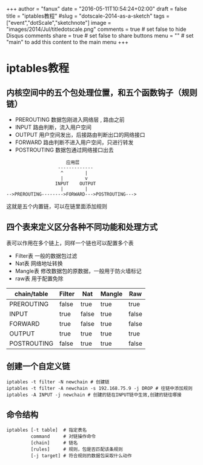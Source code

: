 +++
author = "fanux"
date = "2016-05-11T10:54:24+02:00"
draft = false
title = "iptables教程"
#slug = "dotscale-2014-as-a-sketch"
tags = ["event","dotScale","sketchnote"]
image = "images/2014/Jul/titledotscale.png"
comments = true     # set false to hide Disqus comments
share = true        # set false to share buttons
menu = ""           # set "main" to add this content to the main menu
+++

# iptables教程

## 内核空间中的五个包处理位置，和五个函数钩子（规则链）
* PREROUTING 数据包刚进入网络层 , 路由之前
* INPUT 路由判断，流入用户空间
* OUTPUT 用户空间发出，后接路由判断出口的网络接口
* FORWARD 路由判断不进入用户空间，只进行转发
* POSTROUTING 数据包通过网络接口出去
<!--more-->

```
                      应用层
                   -------------
                    ^        |
                    |        v
                  INPUT    OUTPUT
                    |        |
-->PREROUTING-------->FORWARD--->POSTROUTING---> 
```
这就是五个内置链，可以在链里面添加规则

## 四个表来定义区分各种不同功能和处理方式
表可以作用在多个链上，同样一个链也可以配置多个表

* Filter表 一般的数据包过滤
* Nat表 网络地址转换
* Mangle表 修改数据包的原数据，一般用于防火墙标记
* raw表 用于配置免除

chain/table|Filter | Nat | Mangle | Raw
-----------|-------|-----|--------|---
PREROUTING | false | true| true   | true
INPUT      | true  | false| true  | false
FORWARD    |true   | false| true  |false
OUTPUT     |true   |true  |true   |true
POSTROUTING |false | true|true    |false

## 创建一个自定义链
```
iptables -t filter -N newchain # 创建链
iptables -t filter -A newchain -s 192.168.75.9 -j DROP # 往链中添加规则
iptables -A INPUT -j newchain # 创建的链在INPUT链中生效,创建的链往哪接
```

## 命令结构
```
iptables [-t table]  # 指定表名
         command     # 对链操作命令
         [chain]     # 链名
         [rules]     # 规则，包是否匹配该条规则
         [-j target] # 符合规则的数据包采取什么动作
```

